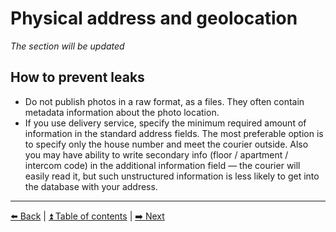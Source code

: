 # Physical address and geolocation

*The section will be updated*

## How to prevent leaks

- Do not publish photos in a raw format, as a files. They often contain metadata information about the photo location.
- If you use delivery service, specify the minimum required amount of information in the standard address fields.
The most preferable option is to specify only the house number and meet the courier outside.
Also you may have ability to write secondary info (floor / apartment / intercom code) in the additional information field — the courier will easily read it, but such unstructured information is less likely to get into the database with your address.

---

[⬅️ Back](./fio-birthday.md) | [⏫ Table of contents](../README.md) | [➡️ Next](./password.md)
